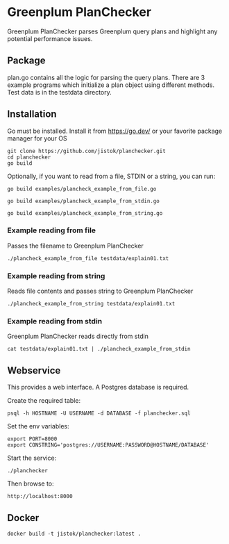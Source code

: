 # Greenplum PlanChecker
Greenplum PlanChecker parses Greenplum query plans and highlight any potential performance issues.

## Package
plan.go contains all the logic for parsing the query plans.
There are 3 example programs which initialize a plan object using different methods.
Test data is in the testdata directory.

## Installation
Go must be installed. Install it from https://go.dev/ or your favorite package manager for your OS

```
git clone https://github.com/jistok/planchecker.git
cd planchecker
go build
```

Optionally, if you want to read from a file, STDIN or a string, you can run:

```
go build examples/plancheck_example_from_file.go
```

```
go build examples/plancheck_example_from_stdin.go
```

```
go build examples/plancheck_example_from_string.go
```

### Example reading from file
Passes the filename to Greenplum PlanChecker
```
./plancheck_example_from_file testdata/explain01.txt
```

### Example reading from string
Reads file contents and passes string to Greenplum PlanChecker
```
./plancheck_example_from_string testdata/explain01.txt
```

### Example reading from stdin
Greenplum PlanChecker reads directly from stdin
```
cat testdata/explain01.txt | ./plancheck_example_from_stdin
```

## Webservice
This provides a web interface.
A Postgres database is required.

Create the required table:
```
psql -h HOSTNAME -U USERNAME -d DATABASE -f planchecker.sql
```

Set the env variables:
```
export PORT=8000
export CONSTRING='postgres://USERNAME:PASSWORD@HOSTNAME/DATABASE'
```

Start the service:
```
./planchecker
```

Then browse to:
```
http://localhost:8000
```

## Docker
```
docker build -t jistok/planchecker:latest .
```